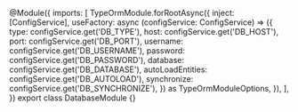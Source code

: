 @Module({
  imports: [
    TypeOrmModule.forRootAsync({
      inject: [ConfigService],
      useFactory: async (configService: ConfigService) =>
        ({
          type: configService.get<string>('DB_TYPE'),
          host: configService.get<string>('DB_HOST'),
          port: configService.get<number>('DB_PORT'),
          username: configService.get<string>('DB_USERNAME'),
          password: configService.get<string>('DB_PASSWORD'),
          database: configService.get<string>('DB_DATABASE'),
          autoLoadEntities: configService.get<boolean>('DB_AUTOLOAD'),
          synchronize: configService.get<boolean>('DB_SYNCHRONIZE'),
        }) as TypeOrmModuleOptions,
    }),
  ],
})
export class DatabaseModule {}